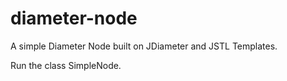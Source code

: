 # diameter-node
A simple Diameter Node built on JDiameter and JSTL Templates.

Run the class SimpleNode.
